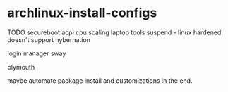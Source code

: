 # archlinux-install-configs

TODO
secureboot
acpi
cpu scaling
laptop tools
suspend - linux hardened doesn't support hybernation

login manager
sway

plymouth


maybe automate package install and customizations in the end.
